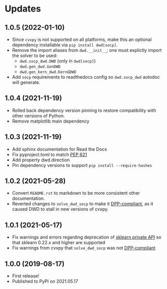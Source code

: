 # Updates

## 1.0.5 (2022-01-10)

- Since `cvxpy` is not supported on all platforms, make this an optional dependency installable via `pip install dwd[socp]`. 
- Remove the import aliases from `dwd.__init__`; one must explictly import the solver to be used:
  - `dwd.socp_dwd.DWD` (only in `dwd[socp]`)
  - `dwd.gen_dwd.GenDWD`
  - `dwd.gen_kern_dwd.KernGDWD`
- Add `socp` requirements to readthedocs config so `dwd.socp_dwd` autodoc will generate.

## 1.0.4 (2021-11-19)

- Rolled back dependency version pinning to restore compatibility with other versions of Python.
- Remove matplotlib main dependency

## 1.0.3 (2021-11-19)

- Add sphinx documentation for Read the Docs
- Fix pyproject.toml to match [PEP 621](https://www.python.org/dev/peps/pep-0621/)
- Add property dwd.direction
- Pin dependency versions to support `pip install --require-hashes`

## 1.0.2 (2021-05-28)

- Convert `README.rst` to markdown to be more consistent other documentation.
- Reverted changes to `solve_dwd_socp` to make it [DPP-compliant](https://www.cvxpy.org/tutorial/advanced/index.html#disciplined-parametrized-programming), as it caused DWD to stall in new versions of cvxpy.

## 1.0.1 (2021-05-17)

- Fix warnings and errors regarding deprecation of [sklearn private API](https://scikit-learn.org/stable/whats_new/v0.22.html#clear-definition-of-the-public-api) so that sklearn 0.22.x and higher are supported
- Fix warnings from cvxpy that `solve_dwd_socp` was not [DPP-compliant](https://www.cvxpy.org/tutorial/advanced/index.html#disciplined-parametrized-programming)

## 1.0.0 (2019-08-17)

- First release!
- Published to PyPI on 2021.05.17 
